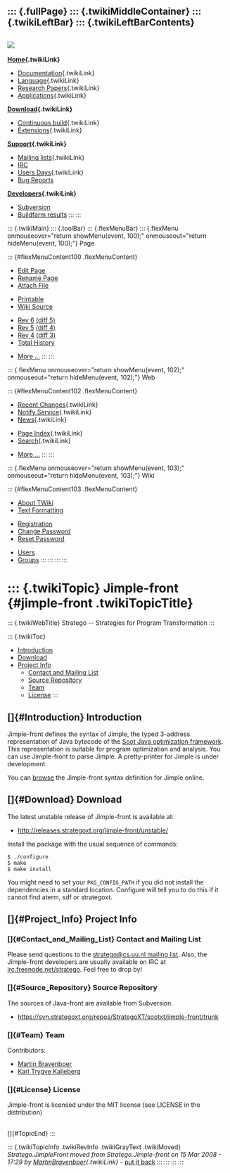 ::: {.fullPage}
::: {.twikiMiddleContainer}
::: {.twikiLeftBar}
::: {.twikiLeftBarContents}
  ----------------------------------------------------------------------------------
  [![](../pub/Stratego/StrategoLogo/StrategoLogoTextlessWhite-100px.png)](WebHome)
  ----------------------------------------------------------------------------------

**[Home](WebHome){.twikiLink}**

-   [Documentation](StrategoDocumentation){.twikiLink}
-   [Language](StrategoLanguage){.twikiLink}
-   [Research Papers](StrategoPublications){.twikiLink}
-   [Applications](StrategoApplication){.twikiLink}

**[Download](StrategoDownload){.twikiLink}**

-   [Continuous build](ContinuousBuild){.twikiLink}
-   [Extensions](AdditionalPackageDownload){.twikiLink}

**[Support](StrategoSupport){.twikiLink}**

-   [Mailing lists](MailingList){.twikiLink}
-   [IRC](irc://irc.freenode.net/#stratego)
-   [Users Days](StrategoUsersDay){.twikiLink}
-   [Bug Reports](http://yellowgrass.org/project/StrategoXT)

**[Developers](StrategoDev){.twikiLink}**

-   [Subversion](https://svn.strategoxt.org/repos/StrategoXT/strategoxt/trunk)
-   [Buildfarm
    results](http://hydra.nixos.org/jobset/strategoxt/strategoxt-release/all)
:::
:::

::: {.twikiMain}
::: {.toolBar}
::: {.flexMenuBar}
::: {.flexMenu onmouseover="return showMenu(event, 100);" onmouseout="return hideMenu(event, 100);"}
Page

::: {#flexMenuContent100 .flexMenuContent}
-   [Edit
    Page](http://www.program-transformation.org/edit/Stratego/JimpleFront?t=1536825469)
-   [Rename
    Page](http://www.program-transformation.org/rename/Stratego/JimpleFront)
-   [Attach
    File](http://www.program-transformation.org/attach/Stratego/JimpleFront)

<!-- -->

-   [Printable](http://www.program-transformation.org/view/Stratego/JimpleFront?skin=print.pattern)
-   [Wiki
    Source](http://www.program-transformation.org/view/Stratego/JimpleFront?skin=text&raw=on&contenttype=text/plain)

<!-- -->

-   [Rev
    6](http://www.program-transformation.org/view/Stratego/JimpleFront?rev=1.6)
    [(diff 5)](http://www.program-transformation.org/rdiff/Stratego/JimpleFront?rev1=1.6&rev2=1.5)
-   [Rev
    5](http://www.program-transformation.org/view/Stratego/JimpleFront?rev=1.5)
    [(diff 4)](http://www.program-transformation.org/rdiff/Stratego/JimpleFront?rev1=1.5&rev2=1.4)
-   [Rev
    4](http://www.program-transformation.org/view/Stratego/JimpleFront?rev=1.4)
    [(diff 3)](http://www.program-transformation.org/rdiff/Stratego/JimpleFront?rev1=1.4&rev2=1.3)
-   [Total
    History](http://www.program-transformation.org/rdiff/Stratego/JimpleFront)

<!-- -->

-   [More
    \...](http://www.program-transformation.org/oops/Stratego/JimpleFront?template=oopsmore&param1=1.6&param2=1.6)
:::
:::

::: {.flexMenu onmouseover="return showMenu(event, 102);" onmouseout="return hideMenu(event, 102);"}
Web

::: {#flexMenuContent102 .flexMenuContent}
-   [Recent Changes](WebChanges){.twikiLink}
-   [Notify Service](WebNotify){.twikiLink}
-   [News](WebNews){.twikiLink}

<!-- -->

-   [Page Index](WebIndex){.twikiLink}
-   [Search](WebSearch){.twikiLink}

<!-- -->

-   [More
    \...](http://www.program-transformation.org/oops/Stratego/JimpleFront?template=oopsmore&param1=1.6&param2=1.6)
:::
:::

::: {.flexMenu onmouseover="return showMenu(event, 103);" onmouseout="return hideMenu(event, 103);"}
Wiki

::: {#flexMenuContent103 .flexMenuContent}
-   [About
    TWiki](http://www.program-transformation.org/view/TWiki/WebHome)
-   [Text
    Formatting](http://www.program-transformation.org/view/TWiki/TextFormattingRules)

<!-- -->

-   [Registration](http://www.program-transformation.org/view/TWiki/TWikiRegistration)
-   [Change
    Password](http://www.program-transformation.org/view/TWiki/ChangePassword)
-   [Reset
    Password](http://www.program-transformation.org/view/TWiki/ResetPassword)

<!-- -->

-   [Users](http://www.program-transformation.org/view/Main/TWikiUsers)
-   [Groups](http://www.program-transformation.org/view/Main/TWikiGroups)
:::
:::
:::
:::

::: {.twikiTopic}
Jimple-front {#jimple-front .twikiTopicTitle}
============

::: {.twikiWebTitle}
Stratego \-- Strategies for Program Transformation
:::

::: {.twikiToc}
-   [Introduction](JimpleFront#Introduction)
-   [Download](JimpleFront#Download)
-   [Project Info](JimpleFront#Project_Info)
    -   [Contact and Mailing List](JimpleFront#Contact_and_Mailing_List)
    -   [Source Repository](JimpleFront#Source_Repository)
    -   [Team](JimpleFront#Team)
    -   [License](JimpleFront#License)
:::

[]{#Introduction} Introduction
------------------------------

Jimple-front defines the syntax of Jimple, the typed 3-address
representation of Java bytecode of the [Soot Java optimization
framework](http://www.sable.mcgill.ca/soot/). This representation is
suitable for program optimization and analysis. You can use Jimple-front
to parse Jimple. A pretty-printer for Jimple is under development.

You can
[browse](http://releases.strategoxt.org/docs/syntax/jimple-front/stable/docs/html/languages/jimple/Main.sdf.html)
the Jimple-front syntax definition for Jimple online.

[]{#Download} Download
----------------------

The latest unstable release of Jimple-front is available at:

-   <http://releases.strategoxt.org/jimple-front/unstable/>

Install the package with the usual sequence of commands:

    $ ./configure
    $ make
    $ make install

You might need to set your `PKG_CONFIG_PATH` if you did not install the
dependencies in a standard location. Configure will tell you to do this
if it cannot find aterm, sdf or strategoxt.

[]{#Project_Info} Project Info
------------------------------

### []{#Contact_and_Mailing_List} Contact and Mailing List

Please send questions to the [stratego\@cs.uu.nl mailing
list](https://mail.cs.uu.nl/mailman/listinfo/stratego). Also, the
Jimple-front developers are usually available on IRC at
[irc.freenode.net/stratego](irc://irc.freenode.net/stratego). Feel free
to drop by!

### []{#Source_Repository} Source Repository

The sources of Java-front are available from Subversion.

-   <https://svn.strategoxt.org/repos/StrategoXT/sootxt/jimple-front/trunk>

### []{#Team} Team

Contributors:

-   [Martin Bravenboer](http://martin.bravenboer.name)
-   [Karl Trygve Kalleberg](http://www.ii.uib.no/~karltk/)

### []{#License} License

Jimple-front is licensed under the MIT license (see LICENSE in the
distribution)

\
[]{#TopicEnd}
:::

::: {.twikiTopicInfo .twikiRevInfo .twikiGrayText .twikiMoved}
*Stratego.JimpleFront moved from Stratego.Jimple-front on 15 Mar 2008 -
17:29 by [MartinBravenboer](../Main/MartinBravenboer){.twikiLink}* -
[put it
back](http://www.program-transformation.org/rename/Stratego/JimpleFront?newweb=Stratego&newtopic=Jimple-front&confirm=on "Click to move topic back to previous location, with option to change references.")
:::
:::
:::
:::
